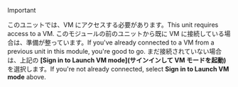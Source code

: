 > [!IMPORTANT]
> <span data-ttu-id="82b4b-101">このユニットでは、VM にアクセスする必要があります。</span><span class="sxs-lookup"><span data-stu-id="82b4b-101">This unit requires access to a VM.</span></span> <span data-ttu-id="82b4b-102">このモジュールの前のユニットから既に VM に接続している場合は、準備が整っています。</span><span class="sxs-lookup"><span data-stu-id="82b4b-102">If you've already connected to a VM from a previous unit in this module, you're good to go.</span></span> <span data-ttu-id="82b4b-103">まだ接続されていない場合は、上記の **[Sign in to Launch VM mode]\(サインインして VM モードを起動\)** を選択します。</span><span class="sxs-lookup"><span data-stu-id="82b4b-103">If you're not already connected, select **Sign in to Launch VM mode** above.</span></span>